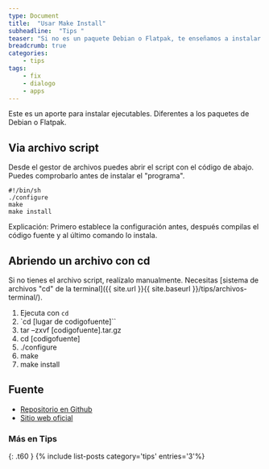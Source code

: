 ```yaml
---
type: Document
title:  "Usar Make Install"
subheadline:  "Tips "
teaser: "Si no es un paquete Debian o Flatpak, te enseñamos a instalar de otra forma"
breadcrumb: true
categories:
    - tips
tags:
    - fix
    - dialogo
    - apps
---
```

Este es un aporte para instalar ejecutables. Diferentes a los paquetes de Debian o Flatpak.

## Via archivo script
Desde el gestor de archivos puedes abrir el script con el código de abajo. Puedes comprobarlo antes de instalar el "programa".

~~~
#!/bin/sh
./configure
make
make install
~~~

Explicación: Primero establece la configuración antes, después compilas el código fuente y al último comando lo instala.

## Abriendo un archivo con cd
Si no tienes el archivo script, realízalo manualmente. Necesitas [sistema de archivos "cd" de la terminal]({{ site.url }}{{ site.baseurl }}/tips/archivos-terminal/).
1. Ejecuta con `cd`
2. `cd [lugar de codigofuente]``
3. tar –zxvf [codigofuente].tar.gz
4. cd [codigofuente]
5. ./configure
6. make
7. make install

## Fuente
* [Repositorio en Github](https://github.com/neurobin/shc)
* [Sitio web oficial](https://projects.gnome.org/gst/)

### Más en Tips
{: .t60 }
{% include list-posts category='tips' entries='3'%}
